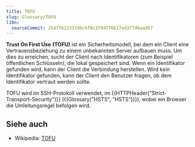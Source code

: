 ```yaml
---
title: TOFU
slug: Glossary/TOFU
l10n:
  sourceCommit: 2547f622337d6cbf8c3794776b17ed377d6aad57
---
```


**Trust On First Use** **(TOFU)** ist ein Sicherheitsmodell, bei dem ein Client eine Vertrauensbeziehung zu einem unbekannten Server aufbauen muss. Um dies zu erreichen, sucht der Client nach Identifikatoren (zum Beispiel öffentlichen Schlüsseln), die lokal gespeichert sind. Wenn ein Identifikator gefunden wird, kann der Client die Verbindung herstellen. Wird kein Identifikator gefunden, kann der Client den Benutzer fragen, ob dem Identifikator vertraut werden sollte.

TOFU wird im SSH-Protokoll verwendet, im {{HTTPHeader("Strict-Transport-Security")}} ({{Glossary("HSTS", "HSTS")}}), wobei ein Browser die Umleitungsregel befolgen wird.

## Siehe auch

- Wikipedia: [TOFU](https://en.wikipedia.org/wiki/Trust_on_first_use)
